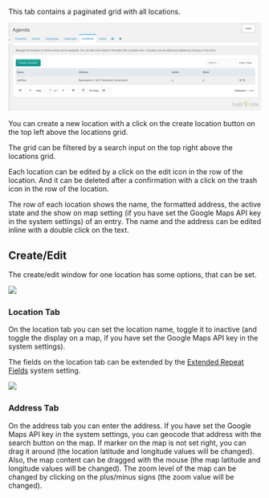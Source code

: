 This tab contains a paginated grid with all locations.

[![](img/locations.png)](img/locations.png)

You can create a new location with a click on the create location button on the top
left above the locations grid.

The grid can be filtered by a search input on the top right above the
locations grid.

Each location can be edited by a click on the edit icon in the row of the
location. And it can be deleted after a confirmation with a click on the trash
icon in the row of the location.

The row of each location shows the name, the formatted address, the active state
and the show on map setting (if you have set the Google Maps API key in the
system settings) of an entry. The name and the address can be edited inline
with a double click on the text.

## Create/Edit

The create/edit window for one location has some options, that can be set.

[![](img/location-edit-location.png)](img/location-edit-location.png)

### Location Tab

On the location tab you can set the location name, toggle it to inactive (and
toggle the display on a map, if you have set the Google Maps API key in the
system settings).

The fields on the location tab can be extended by the [Extended Repeat
Fields](../06_Extended_Fields.md) system setting.

[![](img/location-edit-address.png)](img/location-edit-address.png)

### Address Tab

On the address tab you can enter the address. If you have set the Google Maps
API key in the system settings, you can geocode that address with the search
button on the map. If marker on the map is not set right, you can drag it
around (the location latitude and longitude values will be changed). Also, the
map content can be dragged with the mouse (the map latitude and longitude
values will be changed). The zoom level of the map can be changed by clicking
on the plus/minus signs (the zoom value will be changed).
